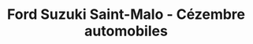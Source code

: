 ---
title: "Ford Suzuki Saint-Malo - Cézembre automobiles"
url: /saint-malo/ford-suzuki-saint-malo-cezembre-automobiles/
shop: Autohaus
---